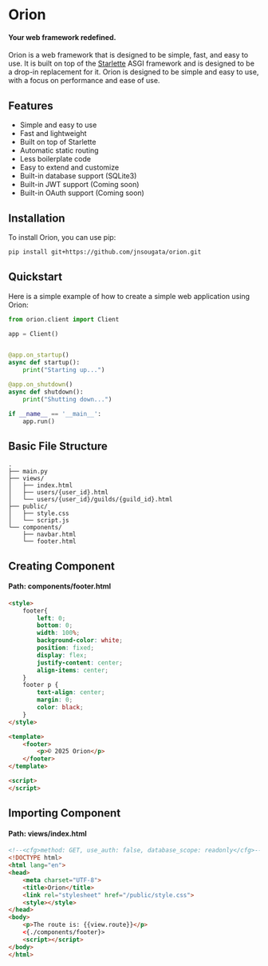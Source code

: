 # Orion 

#### Your web framework redefined.

Orion is a web framework that is designed to be simple, fast, and easy to use. It is built on top of the [Starlette](https://www.starlette.io/) ASGI framework and is designed to be a drop-in replacement for it. Orion is designed to be simple and easy to use, with a focus on performance and ease of use.

## Features
- Simple and easy to use
- Fast and lightweight
- Built on top of Starlette
- Automatic static routing
- Less boilerplate code
- Easy to extend and customize
- Built-in database support (SQLite3)
- Built-in JWT support (Coming soon)
- Built-in OAuth support (Coming soon)

## Installation
To install Orion, you can use pip:

```bash
pip install git+https://github.com/jnsougata/orion.git
```

## Quickstart
Here is a simple example of how to create a simple web application using Orion:

```python
from orion.client import Client

app = Client()


@app.on_startup()
async def startup():
    print("Starting up...")

@app.on_shutdown()
async def shutdown():
    print("Shutting down...")

if __name__ == '__main__':
    app.run()
```
## Basic File Structure
```
.
├── main.py
├── views/
│   ├── index.html
│   ├── users/{user_id}.html
│   └── users/{user_id}/guilds/{guild_id}.html
├── public/
│   ├── style.css
│   └── script.js
└── components/
    ├── navbar.html
    └── footer.html
```
## Creating Component
#### Path: components/footer.html
```html
<style>
    footer{
        left: 0;
        bottom: 0;
        width: 100%;
        background-color: white;
        position: fixed;
        display: flex;
        justify-content: center;
        align-items: center;
    }
    footer p {
        text-align: center;
        margin: 0;
        color: black;
    }
</style>

<template>
    <footer>
        <p>© 2025 Orion</p>
    </footer>
</template>

<script>
</script>
```
## Importing Component
#### Path: views/index.html
```html
<!--<cfg>method: GET, use_auth: false, database_scope: readonly</cfg>-->
<!DOCTYPE html>
<html lang="en">
<head>
    <meta charset="UTF-8">
    <title>Orion</title>
    <link rel="stylesheet" href="/public/style.css">
    <style></style>
</head>
<body>
    <p>The route is: {{view.route}}</p>
    <{./components/footer}>
    <script></script>
</body>
</html>
```
